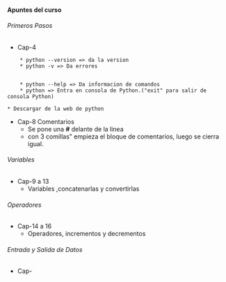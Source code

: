 #### Apuntes del curso

###### Primeros Pasos
* Cap-4
```
    * python --version => da la version
    * python -v => Da errores


    * python --help => Da informacion de comandos
    * python => Entra en consola de Python.("exit" para salir de consola Python)
```

    * Descargar de la web de python

* Cap-8 Comentarios
    * Se pone una **#** delante de la linea 
    * con 3 comillas" empieza el bloque de comentarios, luego se cierra igual.

###### Variables
* Cap-9 a 13
    * Variables ,concatenarlas y convertirlas

###### Operadores
* Cap-14 a 16
    *  Operadores, incrementos y decrementos

###### Entrada y Salida de Datos
* Cap-